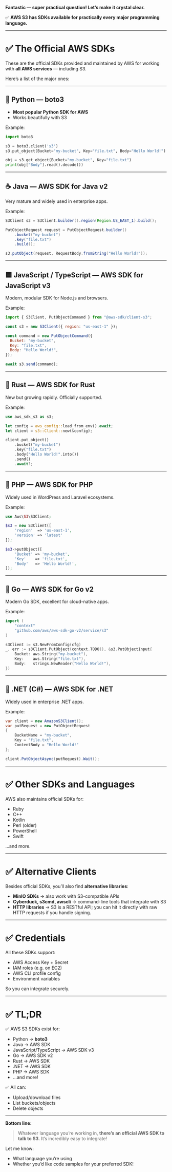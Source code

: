 **Fantastic — super practical question! Let’s make it crystal clear.**

✅ **AWS S3 has SDKs available for practically every major programming language.**

---

# ✅ The Official AWS SDKs

These are the official SDKs provided and maintained by AWS for working with **all AWS services** — including S3.

Here’s a list of the major ones:

---

## 🐍 Python — **boto3**

* **Most popular Python SDK for AWS**
* Works beautifully with S3

Example:

```python
import boto3

s3 = boto3.client('s3')
s3.put_object(Bucket="my-bucket", Key="file.txt", Body="Hello World!")

obj = s3.get_object(Bucket="my-bucket", Key="file.txt")
print(obj["Body"].read().decode())
```

---

## ☕ Java — **AWS SDK for Java v2**

Very mature and widely used in enterprise apps.

Example:

```java
S3Client s3 = S3Client.builder().region(Region.US_EAST_1).build();

PutObjectRequest request = PutObjectRequest.builder()
    .bucket("my-bucket")
    .key("file.txt")
    .build();

s3.putObject(request, RequestBody.fromString("Hello World!"));
```

---

## 🟦 JavaScript / TypeScript — **AWS SDK for JavaScript v3**

Modern, modular SDK for Node.js and browsers.

Example:

```js
import { S3Client, PutObjectCommand } from "@aws-sdk/client-s3";

const s3 = new S3Client({ region: "us-east-1" });

const command = new PutObjectCommand({
  Bucket: "my-bucket",
  Key: "file.txt",
  Body: "Hello World!",
});

await s3.send(command);
```

---

## 🦀 Rust — **AWS SDK for Rust**

New but growing rapidly. Officially supported.

Example:

```rust
use aws_sdk_s3 as s3;

let config = aws_config::load_from_env().await;
let client = s3::Client::new(&config);

client.put_object()
    .bucket("my-bucket")
    .key("file.txt")
    .body("Hello World!".into())
    .send()
    .await?;
```

---

## 🐘 PHP — **AWS SDK for PHP**

Widely used in WordPress and Laravel ecosystems.

Example:

```php
use Aws\S3\S3Client;

$s3 = new S3Client([
    'region'  => 'us-east-1',
    'version' => 'latest'
]);

$s3->putObject([
    'Bucket' => 'my-bucket',
    'Key'    => 'file.txt',
    'Body'   => 'Hello World!',
]);
```

---

## 🐹 Go — **AWS SDK for Go v2**

Modern Go SDK, excellent for cloud-native apps.

Example:

```go
import (
    "context"
    "github.com/aws/aws-sdk-go-v2/service/s3"
)

s3Client := s3.NewFromConfig(cfg)
_, err := s3Client.PutObject(context.TODO(), &s3.PutObjectInput{
    Bucket: aws.String("my-bucket"),
    Key:    aws.String("file.txt"),
    Body:   strings.NewReader("Hello World!"),
})
```

---

## 🔷 .NET (C#) — **AWS SDK for .NET**

Widely used in enterprise .NET apps.

Example:

```csharp
var client = new AmazonS3Client();
var putRequest = new PutObjectRequest
{
    BucketName = "my-bucket",
    Key = "file.txt",
    ContentBody = "Hello World!"
};

client.PutObjectAsync(putRequest).Wait();
```

---

# ✅ Other SDKs and Languages

AWS also maintains official SDKs for:

* Ruby
* C++
* Kotlin
* Perl (older)
* PowerShell
* Swift

…and more.

---

# ✅ Alternative Clients

Besides official SDKs, you’ll also find **alternative libraries**:

* **MinIO SDKs** → also work with S3-compatible APIs
* **Cyberduck, s3cmd, awscli** → command-line tools that integrate with S3
* **HTTP libraries** → S3 is a RESTful API; you can hit it directly with raw HTTP requests if you handle signing.

---

# ✅ Credentials

All these SDKs support:

* AWS Access Key + Secret
* IAM roles (e.g. on EC2)
* AWS CLI profile config
* Environment variables

So you can integrate securely.

---

# ✅ TL;DR

✅ AWS S3 SDKs exist for:

* Python → **boto3**
* Java → AWS SDK
* JavaScript/TypeScript → AWS SDK v3
* Go → AWS SDK v2
* Rust → AWS SDK
* .NET → AWS SDK
* PHP → AWS SDK
* …and more!

✅ All can:

* Upload/download files
* List buckets/objects
* Delete objects

---

**Bottom line:**

> Whatever language you’re working in, **there’s an official AWS SDK to talk to S3.** It’s incredibly easy to integrate!

Let me know:

* What language you’re using
* Whether you’d like code samples for your preferred SDK!


